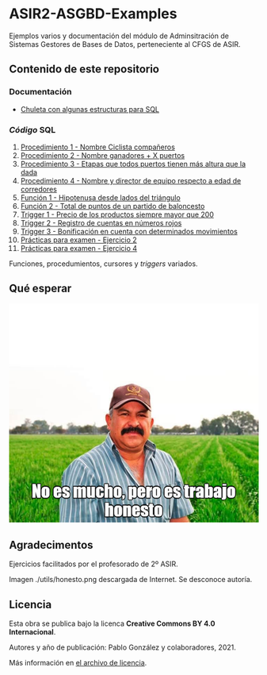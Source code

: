 # ASIR2-ASGBD-Examples
Ejemplos varios y documentación del módulo de Adminsitración de Sistemas Gestores de Bases de Datos, perteneciente al CFGS de ASIR. 

## Contenido de este repositorio

### Documentación

* [Chuleta con algunas estructuras para SQL](./chuleta.md)

### *Código* SQL

1.  [Procedimiento 1 - Nombre Ciclista compañeros](./files/proc-1.md) 
99. [Procedimiento 2 - Nombre ganadores + X puertos](./files/proc-2.md)
99. [Procedimiento 3 - Etapas que todos puertos tienen más altura que la dada](./files/proc-3.md)
99. [Procedimiento 4 - Nombre y director de equipo respecto a edad de corredores](./files/proc-4.md)
99. [Función 1 - Hipotenusa desde lados del triángulo](./files/funct-1.md)
99. [Función 2 - Total de puntos de un partido de baloncesto](./files/funct-1.md)
99. [Trigger 1 - Precio de los productos siempre mayor que 200](./files/trigg-1.md)
99. [Trigger 2 - Registro de cuentas en números rojos](./files/trigg-2.md)
99. [Trigger 3 - Bonificación en cuenta con determinados movimientos](./files/trigg-2.md)
99. [Prácticas para examen - Ejercicio 2](./files/ex-2.md)
99. [Prácticas para examen - Ejercicio 4](./files/ex-4.md)

Funciones, procedumientos, cursores y *triggers* variados. 

## Qué esperar

![No es mucho, pero es trabajo honesto](./misc/honesto.png)

## Agradecimentos

Ejercicios facilitados por el profesorado de 2º ASIR. 

Imagen ./utils/honesto.png descargada de Internet. Se desconoce autoría. 

## Licencia
Esta obra se publica bajo la licenca **Creative Commons BY 4.0 Internacional**.

Autores y año de publicación: Pablo González y colaboradores, 2021. 

Más información en [el archivo de licencia](./license.md).